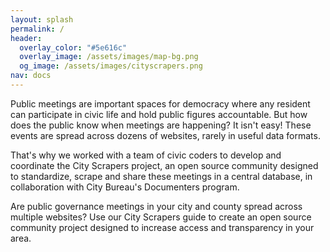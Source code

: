 ```yaml
---
layout: splash
permalink: /
header:
  overlay_color: "#5e616c"
  overlay_image: /assets/images/map-bg.png
  og_image: /assets/images/cityscrapers.png
nav: docs
---
```


Public meetings are important spaces for democracy where any resident can participate in civic life and hold public figures accountable. But how does the public know when meetings are happening? It isn't easy! These events are spread across dozens of websites, rarely in useful data formats.

That's why we worked with a team of civic coders to develop and coordinate the City Scrapers project, an open source community designed to standardize, scrape and share these meetings in a central database, in collaboration with City Bureau's Documenters program.

Are public governance meetings in your city and county spread across multiple websites? Use our City Scrapers guide to create an open source community project designed to increase access and transparency in your area.
